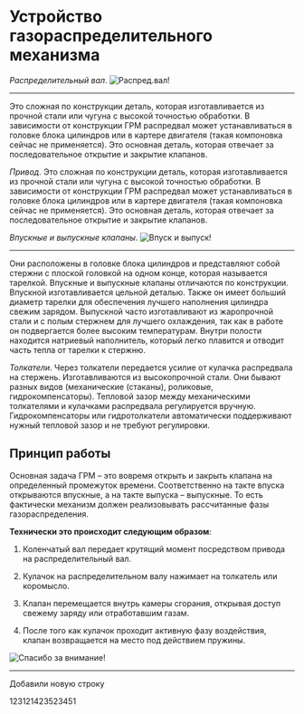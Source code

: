 # Устройство газораспределительного механизма

*Распределительный вал*. 
![Распред.вал!](Val.jpg) 
***
Это сложная по конструкции деталь, которая изготавливается из прочной стали или чугуна с высокой точностью обработки. В зависимости от конструкции ГРМ распредвал может устанавливаться в головке блока цилиндров или в картере двигателя (такая компоновка сейчас не применяется). Это основная деталь, которая отвечает за последовательное открытие и закрытие клапанов.

*Привод*. Это сложная по конструкции деталь, которая изготавливается из прочной стали или чугуна с высокой точностью обработки. В зависимости от конструкции ГРМ распредвал может устанавливаться в головке блока цилиндров или в картере двигателя (такая компоновка сейчас не применяется). Это основная деталь, которая отвечает за последовательное открытие и закрытие клапанов.

*Впускные и выпускные клапаны*.
 ![Впуск и выпуск!](Клапаны.jpg)
***
Они расположены в головке блока цилиндров и представляют собой стержни с плоской головкой на одном конце, которая называется тарелкой. Впускные и выпускные клапаны отличаются по конструкции. Впускной изготавливается цельной деталью. Также он имеет больший диаметр тарелки для обеспечения лучшего наполнения цилиндра свежим зарядом. Выпускной часто изготавливают из жаропрочной стали и с полым стержнем для лучшего охлаждения, так как в работе он подвергается более высоким температурам. Внутри полости находится натриевый наполнитель, который легко плавится и отводит часть тепла от тарелки к стержню.

*Толкатели*. Через толкатели передается усилие от кулачка распредвала на стержень. Изготавливаются из высокопрочной стали. Они бывают разных видов (механические (стаканы), роликовые, гидрокомпенсаторы). Тепловой зазор между механическими толкателями и кулачками распредвала регулируется вручную. Гидрокомпенсаторы или гидротолкатели автоматически поддерживают нужный тепловой зазор и не требуют регулировки.

## Принцип работы

Основная задача ГРМ – это вовремя открыть и закрыть клапана на определенный промежуток времени. Соответственно на такте впуска открываются впускные, а на такте выпуска – выпускные. То есть фактически механизм должен реализовывать рассчитанные фазы газораспределения.

**Технически это происходит следующим образом**:

1. Коленчатый вал передает крутящий момент посредством привода на распределительный вал.

2. Кулачок на распределительном валу нажимает на толкатель или коромысло.

3. Клапан перемещается внутрь камеры сгорания, открывая доступ свежему заряду или отработавшим газам.

4. После того как кулачок проходит активную фазу воздействия, клапан возвращается на место под действием пружины.

![Спасибо за внимание!](%D0%A1%D1%85%D0%B5%D0%BC%D0%B0%D0%93%D0%A0%D0%9C.jpg)
***

Добавили новую строку

123121423523451